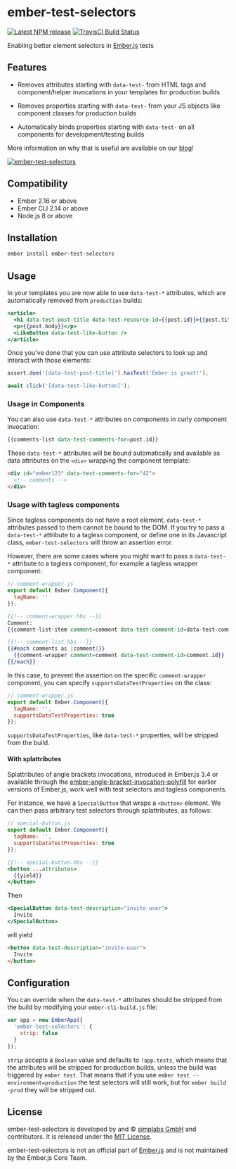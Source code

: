 ember-test-selectors
==============================================================================

[![Latest NPM release][npm-badge]][npm-badge-url]
[![TravisCI Build Status][travis-badge]][travis-badge-url]

[npm-badge]: https://img.shields.io/npm/v/ember-test-selectors.svg
[npm-badge-url]: https://www.npmjs.com/package/ember-test-selectors
[travis-badge]: https://img.shields.io/travis/simplabs/ember-test-selectors/master.svg?label=TravisCI
[travis-badge-url]: https://travis-ci.org/simplabs/ember-test-selectors

Enabling better element selectors in [Ember.js](http://emberjs.com) tests

Features
------------------------------------------------------------------------------

- Removes attributes starting with `data-test-` from HTML tags and
  component/helper invocations in your templates for production builds

- Removes properties starting with `data-test-` from your JS objects like
  component classes for production builds

- Automatically binds properties starting with `data-test-` on all components
  for development/testing builds

More information on why that is useful are available on our
[blog](http://simplabs.com/blog/2016/03/04/ember-test-selectors.html)!

[![ember-test-selectors](https://cloud.githubusercontent.com/assets/2922250/25236119/0cc8e13a-25b5-11e7-8a5b-f29589384833.png)
](https://embermap.com/video/ember-test-selectors)


Compatibility
------------------------------------------------------------------------------

- Ember 2.16 or above
- Ember CLI 2.14 or above
- Node.js 8 or above


Installation
------------------------------------------------------------------------------

```bash
ember install ember-test-selectors
```


Usage
------------------------------------------------------------------------------

In your templates you are now able to use `data-test-*` attributes, which are
automatically removed from `production` builds:

```hbs
<article>
  <h1 data-test-post-title data-test-resource-id={{post.id}}>{{post.title}}</h1>
  <p>{{post.body}}</p>
  <LikeButton data-test-like-button />
</article>
```

Once you've done that you can use attribute selectors to look up and interact
with those elements:

```js
assert.dom('[data-test-post-title]').hasText('Ember is great!');

await click('[data-test-like-button]');
```

### Usage in Components

You can also use `data-test-*` attributes on components in curly component
invocation:

```handlebars
{{comments-list data-test-comments-for=post.id}}
```

These `data-test-*` attributes will be bound automatically and available
as data attributes on the `<div>` wrapping the component template:

```html
<div id="ember123" data-test-comments-for="42">
  <!-- comments -->
</div>
```

### Usage with tagless components

Since tagless components do not have a root element, `data-test-*` attributes
passed to them cannot be bound to the DOM. If you try to pass a `data-test-*`
attribute to a tagless component, or define one in its Javascript class,
`ember-test-selectors` will throw an assertion error.

However, there are some cases where you might want to pass a `data-test-*`
attribute to a tagless component, for example a tagless wrapper component:

```js
// comment-wrapper.js
export default Ember.Component({
  tagName: ''
});
```

```hbs
{{!-- comment-wrapper.hbs --}}
Comment:
{{comment-list-item comment=comment data-test-comment-id=data-test-comment-id}}
```

```handlebars
{{!-- comment-list.hbs --}}
{{#each comments as |comment|}}
  {{comment-wrapper comment=comment data-test-comment-id=comment.id}}
{{/each}}
```

In this case, to prevent the assertion on the specific `comment-wrapper`
component, you can specify `supportsDataTestProperties` on the class:

```js
// comment-wrapper.js
export default Ember.Component({
  tagName: '',
  supportsDataTestProperties: true
});
```

`supportsDataTestProperties`, like `data-test-*` properties, will be stripped
from the build.

#### With splattributes
Splattributes of angle brackets invocations, introduced in Ember.js 3.4 or
available through the
[ember-angle-bracket-invocation-polyfill](https://github.com/rwjblue/ember-angle-bracket-invocation-polyfill)
for earlier versions of Ember.js, work well with test selectors and tagless
components.

For instance, we have a `SpecialButton` that wraps a `<button>` element. We can
then pass arbitrary test selectors through splattributes, as follows:

```js
// special-button.js
export default Ember.Component({
  tagName: '',
  supportsDataTestProperties: true
});
```

```hbs
{{!-- special-button.hbs --}}
<button ...attributes>
  {{yield}}
</button>
```

Then

```hbs
<SpecialButton data-test-description="invite-user">
  Invite
</SpecialButton>
```

will yield


```html
<button data-test-description="invite-user">
  Invite
</button>
```

Configuration
------------------------------------------------------------------------------

You can override when the `data-test-*` attributes should be stripped from the
build by modifying your `ember-cli-build.js` file:

```js
var app = new EmberApp({
  'ember-test-selectors': {
    strip: false
  }
});
```

`strip` accepts a `Boolean` value and defaults to `!app.tests`, which means
that the attributes will be stripped for production builds, unless the build
was triggered by `ember test`. That means that if you use
`ember test --environment=production` the test selectors will still work, but
for `ember build -prod` they will be stripped out.

License
------------------------------------------------------------------------------

ember-test-selectors is developed by and &copy;
[simplabs GmbH](http://simplabs.com) and contributors. It is released under the
[MIT License](https://github.com/simplabs/ember-simple-auth/blob/master/LICENSE).

ember-test-selectors is not an official part of [Ember.js](http://emberjs.com)
and is not maintained by the Ember.js Core Team.
